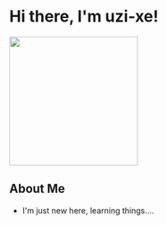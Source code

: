 # Hi there, I'm uzi-xe!

<div>
    <img src="https://i.pinimg.com/1200x/df/7e/3b/df7e3b299c4fbfa32fb5f5de80058dbd.jpg" width="230"/>
  </div>

</div>

## About Me
+ I'm just new here, learning things....

